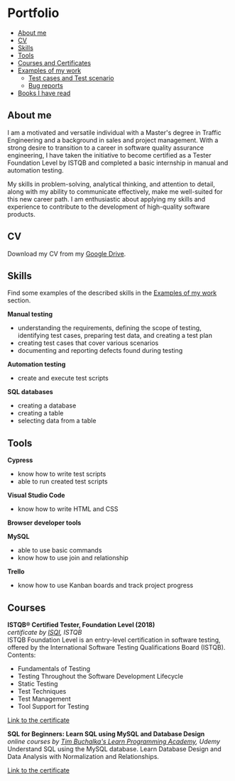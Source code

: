 # Portfolio
- [About me](#about-me)
- [CV](#cv)
- [Skills](#skills)
- [Tools](#tools)
- [Courses and Certificates](#courses)
- [Examples of my work](#examples-of-my-work)
  * [Test cases and Test scenario](#test-cases-and-work-in-testrail)
  * [Bug reports](#bug-reports-and-work-in-jira)
- [Books I have read](#books-i-have-read)

## About me

I am a motivated and versatile individual with a Master's degree in Traffic Engineering and a background in sales and project management. With a strong desire to transition to a career in software quality assurance engineering, I have taken the initiative to become certified as a Tester Foundation Level by ISTQB and completed a basic internship in manual and automation testing. 

My skills in problem-solving, analytical thinking, and attention to detail, along with my ability to communicate effectively, make me well-suited for this new career path. I am enthusiastic about applying my skills and experience to contribute to the development of high-quality software products.

## CV
Download my CV from my [Google Drive](https://drive.google.com/file/d/12wAhTg6fmrMfQrv4O8IoZXxAuzpDktLc/view?usp=sharing).

## Skills

Find some examples of the described skills in the [Examples of my work](#examples-of-my-work) section.

__Manual testing__
  * understanding the requirements, defining the scope of testing, identifying test cases, preparing test data, and creating a test plan
  * creating test cases that cover various scenarios
  * documenting and reporting defects found during testing

__Automation testing__
  * create and execute test scripts

__SQL databases__
  * creating a database
  * creating a table
  * selecting data from a table

## Tools

__Cypress__
  * know how to write test scripts
  * able to run created test scripts

__Visual Studio Code__
  * know how to write HTML and CSS

__Browser developer tools__

__MySQL__
  * able to use basic commands
  * know how to use join and relationship

__Trello__
  * know how to use Kanban boards and track project progress

## Courses

__ISTQB® Certified Tester, Foundation Level (2018)__  
*certificate by [ISQI](https://zertdb.isqi.org/en/download/index/token/iP29%215%24j_R82%21%21duKHCC), ISTQB*  
ISTQB Foundation Level is an entry-level certification in software testing, offered by the International Software Testing Qualifications Board (ISTQB).
Contents:
* Fundamentals of Testing
* Testing Throughout the Software Development Lifecycle
* Static Testing
* Test Techniques
* Test Management
* Tool Support for Testing

[Link to the certificate](https://drive.google.com/file/d/1e4JdutcOqWVtFyhS2PaB-cT98Nl0nV3r/view?usp=sharing)  

__SQL for Beginners: Learn SQL using MySQL and Database Design__  
*online courses by [Tim Buchalka's Learn Programming Academy](https://www.udemy.com/course/sql-for-beginners-course/), Udemy*  
Understand SQL using the MySQL database. Learn Database Design and Data Analysis with Normalization and Relationships.

[Link to the certificate](https://drive.google.com/file/d/1qXAe05V3oonfj5pVlmusZhZFiCDUeTVm/view?usp=sharing)  

